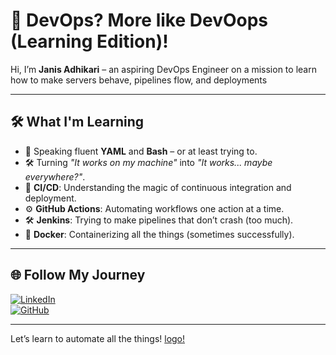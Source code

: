 # 🚀 DevOps? More like DevOops (Learning Edition)!  

Hi, I’m **Janis Adhikari** – an aspiring DevOps Engineer on a mission to learn how to make servers behave, pipelines flow, and deployments 

---

## 🛠️ What I'm Learning  
- 📖 Speaking fluent **YAML** and **Bash** – or at least trying to.  
- 🛠️ Turning *"It works on my machine"* into *"It works... maybe everywhere?"*.
- 🌱 **CI/CD**: Understanding the magic of continuous integration and deployment.  
- ⚙️ **GitHub Actions**: Automating workflows one action at a time.  
- 🛠️ **Jenkins**: Trying to make pipelines that don’t crash (too much).  
- 🐳 **Docker**: Containerizing all the things (sometimes successfully).  

---

## 🌐 Follow My Journey  

[![LinkedIn](https://img.shields.io/badge/LinkedIn-Connect-blue?style=for-the-badge&logo=linkedin)](https://www.linkedin.com/in/janis-adhikari-053347263)  
[![GitHub](https://img.shields.io/badge/GitHub-Follow-black?style=for-the-badge&logo=github)](https://github.com/janisadhi)  

---

Let’s learn to automate all the things! 
[logo!](https://blogger.googleusercontent.com/img/b/R29vZ2xl/AVvXsEh0zaFmPMOVA_FQqJ4t5whMvF9GYWEYAEh38Ab6icmtTvFsAn4IYXWUt_pLoFOY7g2RRGOzg3fu4EYGg99x-Xb5rMchj_4kDWs2suvvXwc6Xs_0p1yDwwbX8zO5s5B-Uhf6N-OrJBfbDqjQOnTTU1ofpZDe9NXn96BVkXO8gF2YLe2aYRkhuNIEPGLroFPJ/s500/Untitled_design-removebg-preview.png)
